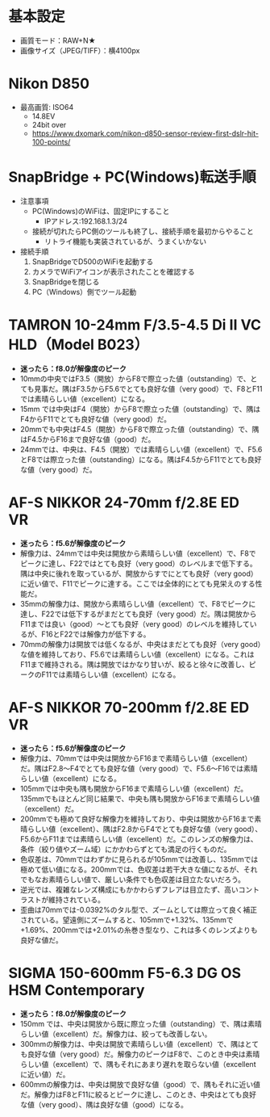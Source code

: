 # 基本設定
* 画質モード：RAW+N★
* 画像サイズ（JPEG/TIFF）：横4100px

# Nikon D850
* 最高画質: ISO64
	* 14.8EV
	* 24bit over
	* https://www.dxomark.com/nikon-d850-sensor-review-first-dslr-hit-100-points/

# SnapBridge + PC(Windows)転送手順
* 注意事項
    * PC(Windows)のWiFiは、固定IPにすること
        * IPアドレス:192.168.1.3/24
    * 接続が切れたらPC側のツールも終了し、接続手順を最初からやること
        * リトライ機能も実装されているが、うまくいかない
* 接続手順
    1. SnapBridgeでD500のWiFiを起動する
    2. カメラでWiFiアイコンが表示されたことを確認する
    3. SnapBridgeを閉じる
    4. PC（Windows）側でツール起動


# TAMRON 10-24mm F/3.5-4.5 Di II VC HLD（Model B023）
* **迷ったら：f8.0が解像度のピーク**
* 10mmの中央ではF3.5（開放）からF8で際立った値（outstanding）で、とても見事だ。隅はF3.5からF5.6でとても良好な値（very good）で、F8とF11では素晴らしい値（excellent）になる。
* 15mm では中央はF4（開放）からF8で際立った値（outstanding）で、隅はF4からF11でとても良好な値（very good）だ。
* 20mmでも中央はF4.5（開放）からF8で際立った値（outstanding）で、隅はF4.5からF16まで良好な値（good）だ。
* 24mmでは、中央は、F4.5（開放）では素晴らしい値（excellent）で、F5.6とF8では際立った値（outstanding）になる。隅はF4.5からF11でとても良好な値（very good）だ。

# AF-S NIKKOR 24-70mm f/2.8E ED VR
* **迷ったら：f5.6が解像度のピーク**
* 解像力は、24mmでは中央は開放から素晴らしい値（excellent）で、F8でピークに達し、F22ではとても良好（very good）のレベルまで低下する。隅は中央に後れを取っているが、開放からすでにとても良好（very good）に近い値で、F11でピークに達する。ここでは全体的にとても見栄えのする性能だ。
* 35mmの解像力は、開放から素晴らしい値（excellent）で、F8でピークに達し、F22では低下するがまだとても良好（very good）だ。隅は開放からF11までは良い（good）～とても良好（very good）のレベルを維持しているが、F16とF22では解像力が低下する。
* 70mmの解像力は開放では低くなるが、中央はまだとても良好（very good）な値を維持しており、F5.6では素晴らしい値（excellent）になる。これはF11まで維持される。隅は開放ではかなり甘いが、絞ると徐々に改善し、ピークのF11では素晴らしい値（excellent）になる。

# AF-S NIKKOR 70-200mm f/2.8E ED VR
* **迷ったら：f5.6が解像度のピーク**
* 解像力は、70mmでは中央は開放からF16まで素晴らしい値（excellent）だ。隅はF2.8～F4でとても良好な値（very good）で、F5.6～F16では素晴らしい値（excellent）になる。
* 105mmでは中央も隅も開放からF16まで素晴らしい値（excellent）だ。135mmでもほとんど同じ結果で、中央も隅も開放からF16まで素晴らしい値（excellent）だ。
* 200mmでも極めて良好な解像力を維持しており、中央は開放からF16まで素晴らしい値（excellent）、隅はF2.8からF4でとても良好な値（very good）、F5.6からF11までは素晴らしい値（excellent）だ。このレンズの解像力は、条件（絞り値やズーム域）にかかわらずとても満足の行くものだ。
* 色収差は、70mmではわずかに見られるが105mmでは改善し、135mmでは極めて低い値になる。200mmでは、色収差は若干大きな値になるが、それでもなお素晴らしい値で、厳しい条件でも色収差は目立たないだろう。
* 逆光では、複雑なレンズ構成にもかかわらずフレアは目立たず、高いコントラストが維持されている。
* 歪曲は70mmでは-0.0392%のタル型で、ズームとしては際立って良く補正されている。望遠側にズームすると、105mmで+1.32%、135mmで+1.69%、200mmでは+2.01%の糸巻き型なり、これは多くのレンズよりも良好な値だ。

# SIGMA 150-600mm F5-6.3 DG OS HSM Contemporary 
* **迷ったら：f8.0が解像度のピーク**
* 150mm では、中央は開放から既に際立った値（outstanding）で、隅は素晴らしい値（excellent）だ。解像力は、絞っても改善しない。
* 300mmの解像力は、中央は開放で素晴らしい値（excellent）で、隅はとても良好な値（very good）だ。解像力のピークはF8で、このとき中央は素晴らしい値（excellent）で、隅もそれにあまり遅れを取らない値（excellentに近い値）だ。
* 600mmの解像力は、中央は開放で良好な値（good）で、隅もそれに近い値だ。解像力はF8とF11に絞るとピークに達し、このとき、中央はとても良好な値（very good）、隅は良好な値（good）になる。
